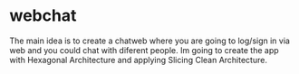 # webchat
The main idea is to create a chatweb where you are going to log/sign in via web and you could chat with diferent people. Im going to create the app with
Hexagonal Architecture and applying Slicing Clean Architecture.
